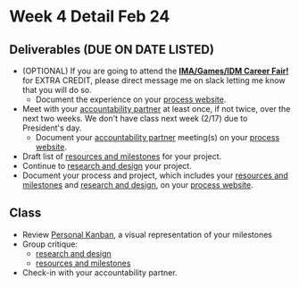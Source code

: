 # Week 4 Detail Feb 24

## Deliverables \(DUE ON DATE LISTED\)

* \(OPTIONAL\) If you are going to attend the [**IMA/Games/IDM Career Fair!**](https://tisch.nyu.edu/itp/events/spring-2020/ima-games-idm-career-fair) for EXTRA CREDIT, please direct message me on slack letting me know that you will do so.
  * Document the experience on your [process website](../pre-work/website.md).
* Meet with your [accountability partner](../assignments/accountability_partner.md) at least once, if not twice, over the next two weeks. We don't have class next week \(2/17\) due to President's day. 
  * Document your [accountability partner](../assignments/accountability_partner.md) meeting\(s\) on your [process website](../pre-work/website.md).
* Draft list of [resources and milestones](../project_plan/) for your project.
* Continue to [research and design](../project_plan/) your project.
* Document your process and project, which includes your  [resources and milestones](../project_plan/) and [research and design](../project_plan/), on your [process website](../pre-work/website.md).

## Class

* Review [Personal Kanban](../assignments/personal_kanban.md), a visual representation of your milestones
* Group critique: 
  * [research and design](../project_plan/)
  * [resources and milestones](../project_plan/)
* Check-in with your accountability partner.


